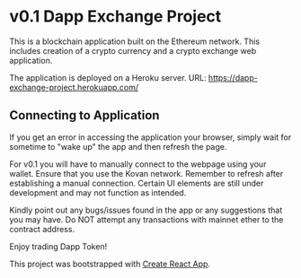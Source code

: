 # v0.1 Dapp Exchange Project

This is a blockchain application built on the Ethereum network. This includes creation of a crypto currency and a crypto exchange web application.

The application is deployed on a Heroku server. URL: https://dapp-exchange-project.herokuapp.com/ 

## Connecting to Application 

If you get an error in accessing the application your browser, simply wait for sometime to "wake up" the app and then refresh the page.

For v0.1 you will have to manually connect to the webpage using your wallet. Ensure that you use the Kovan network.
Remember to refresh after establishing a manual connection.
Certain UI elements are still under development and may not function as intended.

Kindly point out any bugs/issues found in the app or any suggestions that you may have.
Do NOT attempt any transactions with mainnet ether to the contract address.

Enjoy trading Dapp Token!

This project was bootstrapped with [Create React App](https://github.com/facebook/create-react-app).

